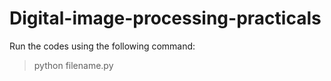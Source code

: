 # Digital-image-processing-practicals

Run the codes using the following command:

>python filename.py
